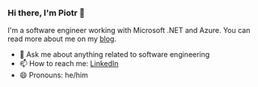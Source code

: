 ### Hi there, I'm Piotr 👋

I'm a software engineer working with Microsoft .NET and Azure. You can read more about me on my [blog](https://blog.piotrdela.tech).

<!---
- 🔭 I’m currently working on ...
- 🌱 I’m currently learning ...
- 👯 I’m looking to collaborate on ...
- 🤔 I’m looking for help with ...
-->

- 💬 Ask me about anything related to software engineering
- 📫 How to reach me: [LinkedIn](https://www.linkedin.com/in/piotrdela)
- 😄 Pronouns: he/him

<!---
- ⚡ Fun fact: ...
-->
